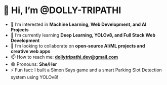 # 👋 Hi, I’m @DOLLY-TRIPATHI

- 👀 I’m interested in **Machine Learning, Web Development, and AI Projects**
- 🌱 I’m currently learning **Deep Learning, YOLOv8, and Full Stack Web Development**
- 💞️ I’m looking to collaborate on **open-source AI/ML projects and creative web apps**
- 📫 How to reach me: **dollytripathi.dev@gmail.com**
- 😄 Pronouns: **She/Her**
- ⚡ Fun fact: I built a Simon Says game and a smart Parking Slot Detection system using YOLOv8!

<!---
DOLLY-TRIPATHI/DOLLY-TRIPATHI is a ✨ special ✨ repository because its `README.md` (this file) appears on your GitHub profile.
You can click the Preview link to take a look at your changes.
--->
